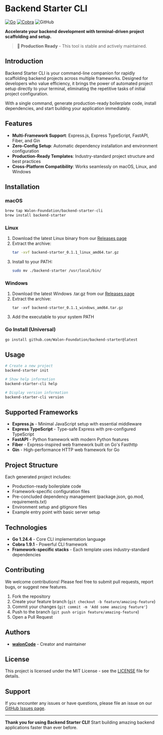 # Backend Starter CLI

[![Go](https://img.shields.io/badge/Go-1.24.4-blue)](https://golang.org/)
[![Cobra](https://img.shields.io/badge/Cobra-v1.9.1-green)](https://github.com/spf13/cobra)
![GitHub](https://img.shields.io/badge/Status-Production%20Ready-brightgreen)

**Accelerate your backend development with terminal-driven project scaffolding and setup.**

> **🚀 Production Ready** - This tool is stable and actively maintained.

## Introduction

Backend Starter CLI is your command-line companion for rapidly scaffolding backend projects across multiple frameworks. Designed for developers who value efficiency, it brings the power of automated project setup directly to your terminal, eliminating the repetitive tasks of initial project configuration.

With a single command, generate production-ready boilerplate code, install dependencies, and start building your application immediately.

## Features

* **Multi-Framework Support**: Express.js, Express TypeScript, FastAPI, Fiber, and Gin
* **Zero-Config Setup**: Automatic dependency installation and environment configuration
* **Production-Ready Templates**: Industry-standard project structure and best practices
* **Cross-Platform Compatibility**: Works seamlessly on macOS, Linux, and Windows

## Installation

### macOS

```bash
brew tap Walon-Foundation/backend-starter-cli
brew install backend-starter
```

### Linux

1. Download the latest Linux binary from our [Releases page](https://github.com/Walon-Foundation/backend-starter-cli/releases)
2. Extract the archive:
   ```bash
   tar -xvf backend-starter_0.1.1_linux_amd64.tar.gz
   ```
3. Install to your PATH:
   ```bash
   sudo mv ./backend-starter /usr/local/bin/
   ```

### Windows

1. Download the latest Windows .tar.gz from our [Releases page](https://github.com/Walon-Foundation/backend-starter-cli/releases)
2. Extract the archive:
    ```
    tar -xvf backend-starter_0.1.1_windows_amd64.tar.gz
    ```
3. Add the executable to your system PATH

### Go Install (Universal)

```bash
go install github.com/Walon-Foundation/backend-starter@latest
```

## Usage

```bash
# Create a new project
backend-starter init

# Show help information
backend-starter-cli help

# Display version information
backend-starter-cli version
```

## Supported Frameworks

- **Express.js** - Minimal JavaScript setup with essential middleware
- **Express TypeScript** - Type-safe Express with pre-configured TypeScript
- **FastAPI** - Python framework with modern Python features
- **Fiber** - Express-inspired web framework built on Go's Fasthttp
- **Gin** - High-performance HTTP web framework for Go

## Project Structure

Each generated project includes:
- Production-ready boilerplate code
- Framework-specific configuration files
- Pre-concluded dependency management (package.json, go.mod, requirements.txt)
- Environment setup and gitignore files
- Example entry point with basic server setup

## Technologies

* **Go 1.24.4** - Core CLI implementation language
* **Cobra 1.9.1** - Powerful CLI framework
* **Framework-specific stacks** - Each template uses industry-standard dependencies

## Contributing

We welcome contributions! Please feel free to submit pull requests, report bugs, or suggest new features.

1. Fork the repository
2. Create your feature branch (`git checkout -b feature/amazing-feature`)
3. Commit your changes (`git commit -m 'Add some amazing feature'`)
4. Push to the branch (`git push origin feature/amazing-feature`)
5. Open a Pull Request

## Authors

* **[walonCode](https://github.com/walonCode)** - Creator and maintainer

## License

This project is licensed under the MIT License - see the [LICENSE](LICENSE) file for details.

## Support

If you encounter any issues or have questions, please file an issue on our [GitHub Issues page](https://github.com/Walon-Foundation/backend-starter-cli/issues).

---

**Thank you for using Backend Starter CLI!** Start building amazing backend applications faster than ever before.